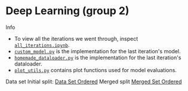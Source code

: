 # Deep Learning (group 2)

Info
- To view all the iterations we went through, inspect [`all_iterations.ipynb`](https://gitlab.au.dk/sebiwnl/deep_learning_group2/-/blob/main/all_iterations.ipynb?ref_type=heads).
- [`custom_model.py`](https://gitlab.au.dk/sebiwnl/deep_learning_group2/-/blob/main/custom_model.py?ref_type=heads) is the implementation for the last iteration's model.
- [`homemade_dataloader.py`](https://gitlab.au.dk/sebiwnl/deep_learning_group2/-/blob/main/homemade_dataloader.py?ref_type=heads) is the implementation for the last iteration's dataloader.
- [`plot_utils.py`](https://gitlab.au.dk/sebiwnl/deep_learning_group2/-/blob/main/plot_utils.py?ref_type=heads) contains plot functions used for model evaluations.

Data set
Initial split: [Data Set Ordered](https://drive.google.com/file/d/1oLZRpgW4u_0XikxAdtvLqOVMc3Srqk50/view?usp=share_link)
Merged split [Merged Set Ordered](https://drive.google.com/file/d/1H24NWbCEHQthBZCP4hjmtxx6LYlR3bML/view?usp=share_link)
